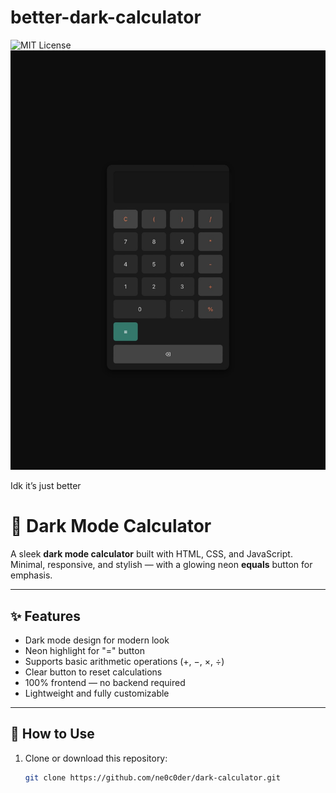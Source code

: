 # better-dark-calculator
![MIT License](https://img.shields.io/badge/license-MIT-green)
![preview](./preview.jpeg)

Idk it’s just better 
# 🖤 Dark Mode Calculator

A sleek **dark mode calculator** built with HTML, CSS, and JavaScript.  
Minimal, responsive, and stylish — with a glowing neon **equals** button for emphasis.

---

## ✨ Features
- Dark mode design for modern look
- Neon highlight for "=" button
- Supports basic arithmetic operations (+, −, ×, ÷)
- Clear button to reset calculations
- 100% frontend — no backend required
- Lightweight and fully customizable

---

## 🚀 How to Use
1. Clone or download this repository:
   ```bash
   git clone https://github.com/ne0c0der/dark-calculator.git
